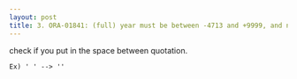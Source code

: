 ```yaml
---
layout: post
title: 3. ORA-01841: (full) year must be between -4713 and +9999, and not be 0
---
```


check if you put in the space between quotation.
```
Ex) ' ' --> ''
```
